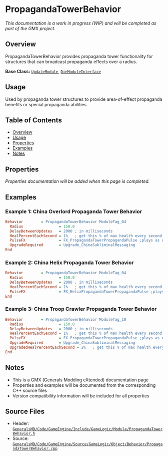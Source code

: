 # PropagandaTowerBehavior

*This documentation is a work in progress (WIP) and will be completed as part of the GMX project.*

## Overview

PropagandaTowerBehavior provides propaganda tower functionality for structures that can broadcast propaganda effects over a radius.

**Base Class:** [`UpdateModule`](../../GeneralsMD/Code/GameEngine/Include/GameLogic/Module/UpdateModule.h), [`DieModuleInterface`](../../GeneralsMD/Code/GameEngine/Include/GameLogic/Module/DieModule.h)

## Usage

Used by propaganda tower structures to provide area-of-effect propaganda benefits or special propaganda abilities.

## Table of Contents

- [Overview](#overview)
- [Usage](#usage)
- [Properties](#properties)
- [Examples](#examples)
- [Notes](#notes)

## Properties

*Properties documentation will be added when this page is completed.*

## Examples

### Example 1: China Overlord Propaganda Tower Behavior
```ini
Behavior        = PropagandaTowerBehavior ModuleTag_04
  Radius                = 150.0
  DelayBetweenUpdates   = 2000 ; in milliseconds
  HealPercentEachSecond = 1%   ; get this % of max health every second 
  PulseFX               = FX_PropagandaTowerPropagandaPulse ;plays as often as DelayBetweenUpdates
  UpgradeRequired       = Upgrade_ChinaSubliminalMessaging
End
```

### Example 2: China Helix Propaganda Tower Behavior
```ini
Behavior        = PropagandaTowerBehavior ModuleTag_04
  Radius                = 150.0
  DelayBetweenUpdates   = 2000 ; in milliseconds
  HealPercentEachSecond = 1%   ; get this % of max health every second 
  PulseFX               = FX_HelixPropagandaTowerPropagandaPulse ;plays as often as DelayBetweenUpdates
End
```

### Example 3: China Troop Crawler Propaganda Tower Behavior
```ini
Behavior        = PropagandaTowerBehavior ModuleTag_10
  Radius                = 150.0
  DelayBetweenUpdates   = 2000 ; in milliseconds
  HealPercentEachSecond = 1%   ; get this % of max health every second 
  PulseFX               = FX_PropagandaTowerPropagandaPulse ;plays as often as DelayBetweenUpdates
  UpgradeRequired       = Upgrade_ChinaSubliminalMessaging
  UpgradedHealPercentEachSecond = 2%   ; get this % of max health every second 
End
```

## Notes

- This is a GMX (Generals Modding eXtended) documentation page
- Properties and examples will be documented from the corresponding C++ source files
- Version compatibility information will be included for all properties

## Source Files

- Header: [`GeneralsMD/Code/GameEngine/Include/GameLogic/Module/PropagandaTowerBehavior.h`](../../GeneralsMD/Code/GameEngine/Include/GameLogic/Module/PropagandaTowerBehavior.h)
- Source: [`GeneralsMD/Code/GameEngine/Source/GameLogic/Object/Behavior/PropagandaTowerBehavior.cpp`](../../GeneralsMD/Code/GameEngine/Source/GameLogic/Object/Behavior/PropagandaTowerBehavior.cpp)
